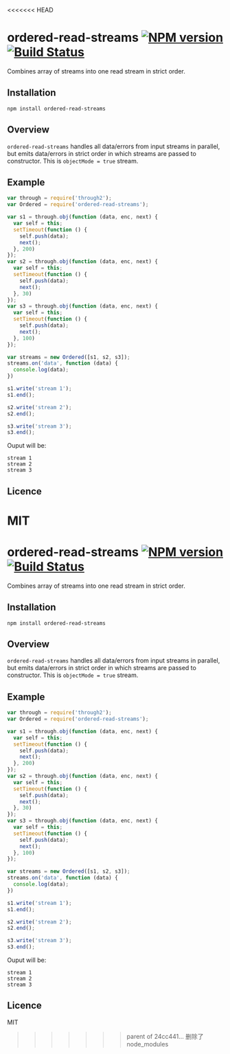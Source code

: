 <<<<<<< HEAD
# ordered-read-streams [![NPM version](https://img.shields.io/npm/v/ordered-read-streams.svg)](http://badge.fury.io/js/ordered-read-streams) [![Build Status](https://travis-ci.org/armed/ordered-read-streams.svg?branch=master)](https://travis-ci.org/armed/ordered-read-streams)

Combines array of streams into one read stream in strict order.

## Installation

`npm install ordered-read-streams`

## Overview

`ordered-read-streams` handles all data/errors from input streams in parallel, but emits data/errors in strict order in which streams are passed to constructor. This is `objectMode = true` stream.

## Example

```js
var through = require('through2');
var Ordered = require('ordered-read-streams');

var s1 = through.obj(function (data, enc, next) {
  var self = this;
  setTimeout(function () {
    self.push(data);
    next();
  }, 200)
});
var s2 = through.obj(function (data, enc, next) {
  var self = this;
  setTimeout(function () {
    self.push(data);
    next();
  }, 30)
});
var s3 = through.obj(function (data, enc, next) {
  var self = this;
  setTimeout(function () {
    self.push(data);
    next();
  }, 100)
});

var streams = new Ordered([s1, s2, s3]);
streams.on('data', function (data) {
  console.log(data);
})

s1.write('stream 1');
s1.end();

s2.write('stream 2');
s2.end();

s3.write('stream 3');
s3.end();
```
Ouput will be:

```
stream 1
stream 2
stream 3
```

## Licence

MIT
=======
# ordered-read-streams [![NPM version](https://img.shields.io/npm/v/ordered-read-streams.svg)](http://badge.fury.io/js/ordered-read-streams) [![Build Status](https://travis-ci.org/armed/ordered-read-streams.svg?branch=master)](https://travis-ci.org/armed/ordered-read-streams)

Combines array of streams into one read stream in strict order.

## Installation

`npm install ordered-read-streams`

## Overview

`ordered-read-streams` handles all data/errors from input streams in parallel, but emits data/errors in strict order in which streams are passed to constructor. This is `objectMode = true` stream.

## Example

```js
var through = require('through2');
var Ordered = require('ordered-read-streams');

var s1 = through.obj(function (data, enc, next) {
  var self = this;
  setTimeout(function () {
    self.push(data);
    next();
  }, 200)
});
var s2 = through.obj(function (data, enc, next) {
  var self = this;
  setTimeout(function () {
    self.push(data);
    next();
  }, 30)
});
var s3 = through.obj(function (data, enc, next) {
  var self = this;
  setTimeout(function () {
    self.push(data);
    next();
  }, 100)
});

var streams = new Ordered([s1, s2, s3]);
streams.on('data', function (data) {
  console.log(data);
})

s1.write('stream 1');
s1.end();

s2.write('stream 2');
s2.end();

s3.write('stream 3');
s3.end();
```
Ouput will be:

```
stream 1
stream 2
stream 3
```

## Licence

MIT
>>>>>>> parent of 24cc441... 删除了node_modules
